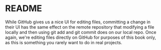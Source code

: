 # README #
While GitHub gives us a nice UI for editing files, committing a change in their UI has the same effect on the remote repository that modifying a file locally and then using git add and git commit does on our local repo. Once again, we're editing files directly on GitHub for purposes of this book only, as this is something you rarely want to do in real projects.
